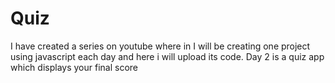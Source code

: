 # Quiz
I have created a series on youtube where in I will be creating one project using javascript each day and here i will upload its code.  Day 2 is a quiz app which displays your final score
